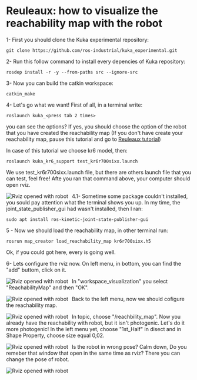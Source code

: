 <h1>Reuleaux: how to visualize the reachability map with the robot</h1>

1- First you should clone the Kuka experimental repository:
	
	git clone https://github.com/ros-industrial/kuka_experimental.git
	
2- Run this follow command to install every depencies of Kuka repository:
	
	rosdep install -r -y --from-paths src --ignore-src

3- Now you can build the catkin workspace:

	catkin_make
	
4- Let's go what we want! First of all, in a terminal write:
	
	roslaunch kuka_<press tab 2 times>
	
you can see the options? If yes, you should choose the option of the robot that you have created the reachability map (If you don't have create your reachability map, pause this tutorial and go to [Reuleaux tutorial](http://wiki.ros.org/reuleaux))

In case of this tutorial we choose kr6 model, then:

	roslaunch kuka_kr6_support test_kr6r700sixx.launch
	
We use test_kr6r700sixx.launch file, but there are others launch file that you can test, feel free!
Afte you ran that command above, your computer should open rviz.

<img src="https://github.com/presleyreverdito/tutorial-images/blob/main/Screenshot%20from%202020-11-09%2017-21-34.png"
     alt="Rviz opened with robot"
     style="float: left; margin-right: 10px;" />
	

4.1- Sometime some package couldn't installed, you sould pay attention what the terminal shows you up. In my time, the joint_state_publisher_gui had wasn't installed, then I ran:

	sudo apt install ros-kinetic-joint-state-publisher-gui
  
5 - Now we should load the reachability map, in other terminal run:

	rosrun map_creator load_reachability_map kr6r700sixx.h5
	
Ok, if you could got here, every is going well.

6- Lets configure the rviz now. On left menu, in bottom, you can find the "add" buttom, click on it.

<img src="https://github.com/presleyreverdito/tutorial-images/blob/main/Screenshot%20from%202020-11-09%2017-24-32.png"
     alt="Rviz opened with robot"
     style="float: left; margin-right: 10px;" />
     
In "workspace_visualization" you select "ReachabilityMap" and then "OK".
  
<img src="https://github.com/presleyreverdito/tutorial-images/blob/main/Screenshot%20from%202020-11-10%2008-35-22.png"
     alt="Rviz opened with robot"
     style="float: left; margin-right: 10px;" />
  
  
Back to the left menu, now we should cofigure the reachability map.
  
<img src="https://github.com/presleyreverdito/tutorial-images/blob/main/Screenshot%20from%202020-11-10%2008-40-43.png"
alt="Rviz opened with robot"
style="float: left; margin-right: 10px;" />

In topic, choose "/reachbility_map". Now you already have the reachability with robot, but it isn't photogenic. Let's do it more photogenic!
In the left menu yet, choose "1st_Half" in disect and in Shape Property, choose size equal 0,02.


<img src="https://github.com/presleyreverdito/tutorial-images/blob/main/Screenshot%20from%202020-11-10%2008-55-38.png"
alt="Rviz opened with robot"
style="float: left; margin-right: 10px;" />

Is the robot in wrong pose? Calm down, Do you remeber that window that open in the same time as rviz? There you can change the pose of robot.

<img src="https://github.com/presleyreverdito/tutorial-images/blob/main/Screenshot%20from%202020-11-10%2008-52-34.png"
alt="Rviz opened with robot"
style="float: left; margin-right: 10px;" />
 	
